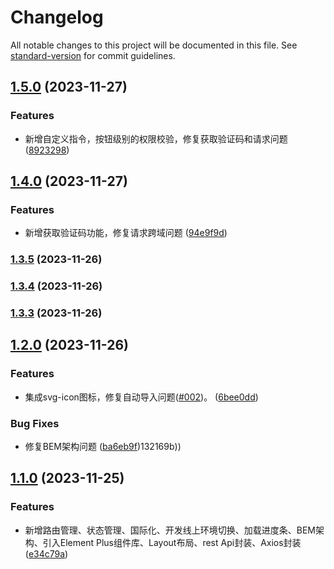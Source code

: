 # Changelog

All notable changes to this project will be documented in this file. See [standard-version](https://github.com/conventional-changelog/standard-version) for commit guidelines.

## [1.5.0](https://github.com/YuluoY/mood-blog-front/compare/v1.4.0...v1.5.0) (2023-11-27)


### Features

* 新增自定义指令，按钮级别的权限校验，修复获取验证码和请求问题 ([8923298](https://github.com/YuluoY/mood-blog-front/commit/8923298b8d1d78f5c14ad5af7544ef8ae74f2649))

## [1.4.0](https://github.com/YuluoY/mood-blog-front/compare/v1.3.5...v1.4.0) (2023-11-27)


### Features

* 新增获取验证码功能，修复请求跨域问题 ([94e9f9d](https://github.com/YuluoY/mood-blog-front/commit/94e9f9d4864dff21927a756fc3b00681de36120d))

### [1.3.5](https://github.com/YuluoY/mood-blog-front/compare/v1.3.2...v1.3.5) (2023-11-26)

### [1.3.4](https://github.com/YuluoY/mood-blog-front/compare/v1.3.2...v1.3.4) (2023-11-26)

### [1.3.3](https://github.com/YuluoY/mood-blog-front/compare/v1.3.2...v1.3.3) (2023-11-26)

## [1.2.0](https://github.com/YuluoY/mood-blog-front/compare/v1.1.0...v1.2.0) (2023-11-26)


### Features

* 集成svg-icon图标，修复自动导入问题([#002](https://github.com/YuluoY/mood-blog-front/issues/002))。 ([6bee0dd](https://github.com/YuluoY/mood-blog-front/commit/6bee0dd3082aa7c95674d28195329274b352c46f))


### Bug Fixes

* 修复BEM架构问题 ([ba6eb9f](https://github.com/YuluoY/mood-blog-front/commit/ba6eb9f90f109742cf1fc02656cd3b34a132169b))132169b))

## [1.1.0](https://github.com/YuluoY/mood-blog-front/compare/v0.0.1...v1.1.0) (2023-11-25)


### Features

* 新增路由管理、状态管理、国际化、开发线上环境切换、加载进度条、BEM架构、引入Element Plus组件库、Layout布局、rest Api封装、Axios封装([e34c79a](https://github.com/YuluoY/mood-blog-front/commit/e34c79a09c87eadd170b9d1a95ed947d5d0efe83))
